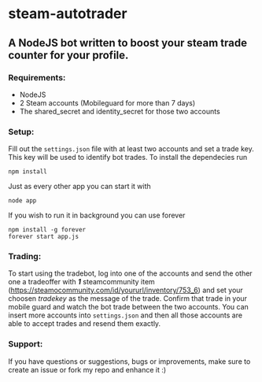 # steam-autotrader

## A NodeJS bot written to boost your steam trade counter for your profile.

### **Requirements:**
* NodeJS
* 2 Steam accounts (Mobileguard for more than 7 days)
* The shared_secret and identity_secret for those two accounts

### **Setup:**

Fill out the `settings.json` file with at least two accounts and set a trade key. This key will be used to identify bot trades.
To install the dependecies run
```
npm install
```
Just as every other app you can start it with
```
node app
```
If you wish to run it in background you can use forever
```
npm install -g forever
forever start app.js
```

### **Trading:**

To start using the tradebot, log into one of the accounts and send the other one a tradeoffer with **_1_** steamcommunity item (https://steamocommunity.com/id/yoururl/inventory/753_6) and set your choosen _tradekey_ as the message of the trade. Confirm that trade in your mobile guard and watch the bot trade between the two accounts.
You can insert more accounts into `settings.json` and then all those accounts are able to accept trades and resend them exactly.

### **Support:**

If you have questions or suggestions, bugs or improvements, make sure to create an issue or fork my repo and enhance it :)
